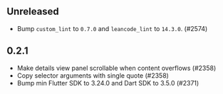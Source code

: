 ## Unreleased

- Bump `custom_lint` to `0.7.0` and `leancode_lint` to `14.3.0`. (#2574)

## 0.2.1

- Make details view panel scrollable when content overflows (#2358)
- Copy selector arguments with single quote (#2358)
- Bump min Flutter SDK to 3.24.0 and Dart SDK to 3.5.0 (#2371)
